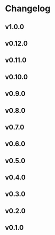 # Changelog

## v1.0.0

## v0.12.0

## v0.11.0

## v0.10.0

## v0.9.0

## v0.8.0

## v0.7.0

## v0.6.0

## v0.5.0

## v0.4.0

## v0.3.0

## v0.2.0

## v0.1.0
